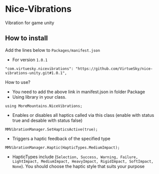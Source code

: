 # Nice-Vibrations
Vibration for game unity
## How to install
Add the lines below to ``Packages/manifest.json``
-   For version ``1.0.1``
```
"com.virtuesky.nicevibrations": "https://github.com/VirtueSky/nice-vibrations-unity.git#1.0.1",
```
How to use?
- You need to add the above link in manifest.json in folder Package
- Using library in your class.
```
using MoreMountains.NiceVibrations;
```
- Enables or disables all haptics called via this class (enable with status true and desable with status false)
```
MMVibrationManager.SetHapticsActive(true);
```
- Triggers a haptic feedback of the specified type
```
MMVibrationManager.Haptic(HapticTypes.MediumImpact);
```
- HapticTypes include (``Selection, Success, Warning, Failure, LightImpact, MediumImpact, HeavyImpact, RigidImpact, SoftImpact, None``). You should choose the haptic style that suits your purpose

